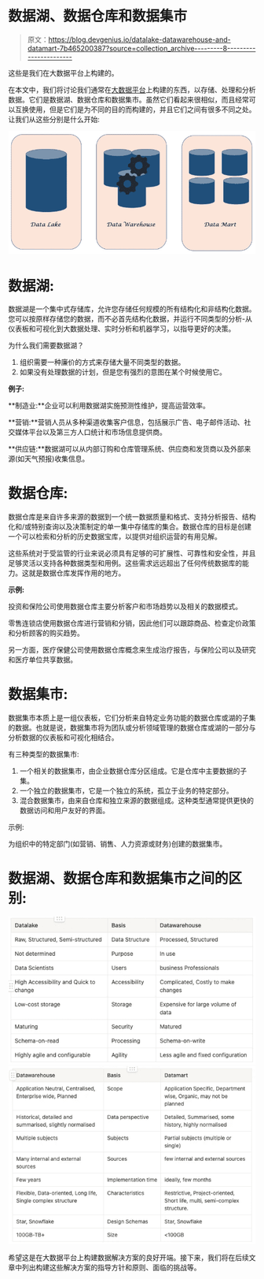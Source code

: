 # 数据湖、数据仓库和数据集市

> 原文：<https://blog.devgenius.io/datalake-datawarehouse-and-datamart-7b465200387?source=collection_archive---------8----------------------->

这些是我们在大数据平台上构建的。

在本文中，我们将讨论我们通常在[大数据平台](https://medium.com/p/5c9016638ef8)上构建的东西，以存储、处理和分析数据。它们是数据湖、数据仓库和数据集市。虽然它们看起来很相似，而且经常可以互换使用，但是它们是为不同的目的而构建的，并且它们之间有很多不同之处。让我们从这些分别是什么开始:

![](img/2c82ad41730c217620f38b33717d7e80.png)

# 数据湖:

数据湖是一个集中式存储库，允许您存储任何规模的所有结构化和非结构化数据。您可以按原样存储您的数据，而不必首先结构化数据，并运行不同类型的分析-从仪表板和可视化到大数据处理、实时分析和机器学习，以指导更好的决策。

为什么我们需要数据湖？

1.  组织需要一种廉价的方式来存储大量不同类型的数据。
2.  如果没有处理数据的计划，但是您有强烈的意图在某个时候使用它。

**例子:**

**制造业:**企业可以利用数据湖实施预测性维护，提高运营效率。

**营销:**营销人员从多种渠道收集客户信息，包括展示广告、电子邮件活动、社交媒体平台以及第三方人口统计和市场信息提供商。

**供应链:**数据湖可以从内部订购和仓库管理系统、供应商和发货商以及外部来源(如天气预报)收集信息。

# 数据仓库:

数据仓库是来自许多来源的数据到一个统一数据质量和格式、支持分析报告、结构化和/或特别查询以及决策制定的单一集中存储库的集合。数据仓库的目标是创建一个可以检索和分析的历史数据宝库，以提供对组织运营的有用见解。

这些系统对于受监管的行业来说必须具有足够的可扩展性、可靠性和安全性，并且足够灵活以支持各种数据类型和用例。这些需求远远超出了任何传统数据库的能力。这就是数据仓库发挥作用的地方。

**示例:**

投资和保险公司使用数据仓库主要分析客户和市场趋势以及相关的数据模式。

零售连锁店使用数据仓库进行营销和分销，因此他们可以跟踪商品、检查定价政策和分析顾客的购买趋势。

另一方面，医疗保健公司使用数据仓库概念来生成治疗报告，与保险公司以及研究和医疗单位共享数据。

# 数据集市:

数据集市本质上是一组仪表板，它们分析来自特定业务功能的数据仓库或湖的子集的数据。也就是说，数据集市将为团队或分析领域管理的数据仓库或湖的一部分与分析数据的仪表板和可视化相结合。

有三种类型的数据集市:

1.  一个相关的数据集市，由企业数据仓库分区组成。它是仓库中主要数据的子集。
2.  一个独立的数据集市，它是一个独立的系统，孤立于业务的特定部分。
3.  混合数据集市，由来自仓库和独立来源的数据组成。这种类型通常提供更快的数据访问和用户友好的界面。

示例:

为组织中的特定部门(如营销、销售、人力资源或财务)创建的数据集市。

# 数据湖、数据仓库和数据集市之间的区别:

![](img/6a5c7b474c7322114287f1e7866eec13.png)![](img/8ebb45b8c3cb8aff5f6e6ed23d514ebf.png)

希望这是在大数据平台上构建数据解决方案的良好开端。接下来，我们将在后续文章中列出构建这些解决方案的指导方针和原则、面临的挑战等。